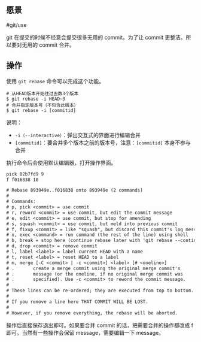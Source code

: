 ## 愿景

#git/use

git 在提交的时候不经意会提交很多无用的 commit。为了让 commit 更整洁。所以要对无用的 commit 合并。

## 操作

使用 `git rebase` 命令可以完成这个功能。

```shell
# 从HEAD版本开始往过去数3个版本 
$ git rebase -i HEAD~3 
# 合并指定版本号（不包含此版本） 
$ git rebase -i [commitid]
```

说明：

- `-i（--interactive）`：弹出交互式的界面进行编辑合并
- `[commitid]`：要合并多个版本之前的版本号，注意：`[commitid]` 本身不参与合并

执行命令后会使用默认编辑器，打开操作界面。

```txt
pick 02b7fd9 9
f f016838 10

# Rebase 893949e..f016838 onto 893949e (2 commands)
#
# Commands:
# p, pick <commit> = use commit
# r, reword <commit> = use commit, but edit the commit message
# e, edit <commit> = use commit, but stop for amending
# s, squash <commit> = use commit, but meld into previous commit
# f, fixup <commit> = like "squash", but discard this commit's log message
# x, exec <command> = run command (the rest of the line) using shell
# b, break = stop here (continue rebase later with 'git rebase --continue')
# d, drop <commit> = remove commit
# l, label <label> = label current HEAD with a name
# t, reset <label> = reset HEAD to a label
# m, merge [-C <commit> | -c <commit>] <label> [# <oneline>]
# .       create a merge commit using the original merge commit's
# .       message (or the oneline, if no original merge commit was
# .       specified). Use -c <commit> to reword the commit message.
#
# These lines can be re-ordered; they are executed from top to bottom.
#
# If you remove a line here THAT COMMIT WILL BE LOST.
#
# However, if you remove everything, the rebase will be aborted.
```

操作后直接保存退出即可。如果要合并 commit 的话，把需要合并的操作都改成 f 即可。当然有一些操作会保留 message，需要编辑一下 message。

